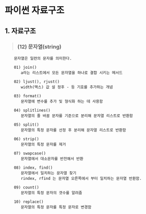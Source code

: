 # 파이썬 자료구조 

## 1. 자료구조
>   ### (12) 문자열(string)
        문자열은 일련의 문자를 의미한다.

        01) join()
           a라는 리스트에서 모든 문자열을 하나로 결합 시키는 메서드

        02) ljust(), rjust()
           width(맥스) 값 설 정후 - 등 기호를 추가하는 개념

        03) format()
           문자열에 변수를 추가 및 형식화 하는 데 사용함

        04) splitlines()
           문자열의 줄 바꿈 문자를 기준으로 분리해 문자열 리스트로 반환함
           
        05) split()
           문자열의 특정 문자를 선정 후 분리해 문자열 리스트로 반환함
        
        06) strip()
           문자열의 특정 문자를 제거

        07) swapcase()
           문자열에서 대소문자를 반전해서 반환
        
        08) index, find()
           문자열에서 일치하는 문자열 찾기
           rindex, rfind 는 문자열 오른쪽에서 부터 일치하는 문자열 반환함.
           
        09) count() 
           문자열의 특정 문자의 갯수를 알려줌  

        10) replace()
           문자열의 특정 문자를 특정 문자로 변경함